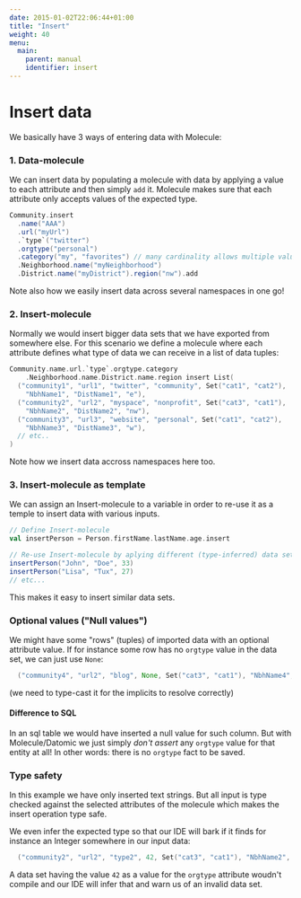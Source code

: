 ```yaml
---
date: 2015-01-02T22:06:44+01:00
title: "Insert"
weight: 40
menu:
  main:
    parent: manual
    identifier: insert
---
```


# Insert data

We basically have 3 ways of entering data with Molecule:

### 1. Data-molecule

We can insert data by populating a molecule with data by applying a value to each 
attribute and then simply `add` it. Molecule makes sure 
that each attribute only accepts values of the expected type.

```scala
Community.insert
  .name("AAA")
  .url("myUrl")
  .`type`("twitter")
  .orgtype("personal")
  .category("my", "favorites") // many cardinality allows multiple values
  .Neighborhood.name("myNeighborhood")
  .District.name("myDistrict").region("nw").add
```

Note also how we easily insert data across several namespaces in one go!


### 2. Insert-molecule

Normally we would insert bigger data sets that we have exported from 
somewhere else. For this scenario we define a molecule where each 
attribute defines what type of data we can receive in a list of data tuples:

```scala
Community.name.url.`type`.orgtype.category
    .Neighborhood.name.District.name.region insert List(
  ("community1", "url1", "twitter", "community", Set("cat1", "cat2"), 
    "NbhName1", "DistName1", "e"),
  ("community2", "url2", "myspace", "nonprofit", Set("cat3", "cat1"), 
    "NbhName2", "DistName2", "nw"),
  ("community3", "url3", "website", "personal", Set("cat1", "cat2"), 
    "NbhName3", "DistName3", "w"),
  // etc..
)
```
Note how we insert data accross namespaces here too.

### 3. Insert-molecule as template

We can assign an Insert-molecule to a variable in order to re-use it as a temple to insert data with various inputs.

```scala
// Define Insert-molecule
val insertPerson = Person.firstName.lastName.age.insert

// Re-use Insert-molecule by aplying different (type-inferred) data sets
insertPerson("John", "Doe", 33)
insertPerson("Lisa", "Tux", 27)
// etc...
```
This makes it easy to insert similar data sets.

### Optional values ("Null values")

We might have some "rows" (tuples) of imported data with an optional attribute
value. If for instance some row has no `orgtype` value in the data set, we can
just use `None`:

```scala
  ("community4", "url2", "blog", None, Set("cat3", "cat1"), "NbhName4", "DistName4", "ne"), // ...
```
(we need to type-cast it for the implicits to resolve correctly)

#### Difference to SQL

In an sql table we would have inserted a null value for such column. But with
Molecule/Datomic we just simply _don't assert_ any `orgtype` value for that 
entity at all! In other words: there is no `orgtype` fact to be saved.

### Type safety

In this example we have only inserted text strings. But all input is type
checked against the selected attributes of the molecule which makes the
insert operation type safe. 

We even infer the expected type so that our 
IDE will bark if it finds for instance an Integer somewhere in our input data: 

```scala
  ("community2", "url2", "type2", 42, Set("cat3", "cat1"), "NbhName2", "DistName2", "DistReg2"), // ...
```
A data set having the value `42` as a value for the `orgtype` attribute 
woudn't compile and our IDE will infer that and warn us of an invalid data set.